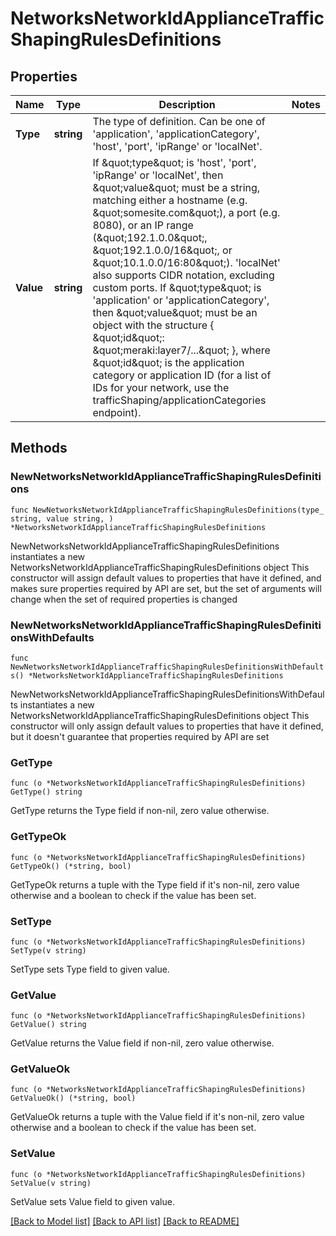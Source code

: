 # NetworksNetworkIdApplianceTrafficShapingRulesDefinitions

## Properties

Name | Type | Description | Notes
------------ | ------------- | ------------- | -------------
**Type** | **string** | The type of definition. Can be one of &#39;application&#39;, &#39;applicationCategory&#39;, &#39;host&#39;, &#39;port&#39;, &#39;ipRange&#39; or &#39;localNet&#39;. | 
**Value** | **string** |     If \&quot;type\&quot; is &#39;host&#39;, &#39;port&#39;, &#39;ipRange&#39; or &#39;localNet&#39;, then \&quot;value\&quot; must be a string, matching either     a hostname (e.g. \&quot;somesite.com\&quot;), a port (e.g. 8080), or an IP range (\&quot;192.1.0.0\&quot;,     \&quot;192.1.0.0/16\&quot;, or \&quot;10.1.0.0/16:80\&quot;). &#39;localNet&#39; also supports CIDR notation, excluding     custom ports.      If \&quot;type\&quot; is &#39;application&#39; or &#39;applicationCategory&#39;, then \&quot;value\&quot; must be an object     with the structure { \&quot;id\&quot;: \&quot;meraki:layer7/...\&quot; }, where \&quot;id\&quot; is the application category or     application ID (for a list of IDs for your network, use the trafficShaping/applicationCategories     endpoint).  | 

## Methods

### NewNetworksNetworkIdApplianceTrafficShapingRulesDefinitions

`func NewNetworksNetworkIdApplianceTrafficShapingRulesDefinitions(type_ string, value string, ) *NetworksNetworkIdApplianceTrafficShapingRulesDefinitions`

NewNetworksNetworkIdApplianceTrafficShapingRulesDefinitions instantiates a new NetworksNetworkIdApplianceTrafficShapingRulesDefinitions object
This constructor will assign default values to properties that have it defined,
and makes sure properties required by API are set, but the set of arguments
will change when the set of required properties is changed

### NewNetworksNetworkIdApplianceTrafficShapingRulesDefinitionsWithDefaults

`func NewNetworksNetworkIdApplianceTrafficShapingRulesDefinitionsWithDefaults() *NetworksNetworkIdApplianceTrafficShapingRulesDefinitions`

NewNetworksNetworkIdApplianceTrafficShapingRulesDefinitionsWithDefaults instantiates a new NetworksNetworkIdApplianceTrafficShapingRulesDefinitions object
This constructor will only assign default values to properties that have it defined,
but it doesn't guarantee that properties required by API are set

### GetType

`func (o *NetworksNetworkIdApplianceTrafficShapingRulesDefinitions) GetType() string`

GetType returns the Type field if non-nil, zero value otherwise.

### GetTypeOk

`func (o *NetworksNetworkIdApplianceTrafficShapingRulesDefinitions) GetTypeOk() (*string, bool)`

GetTypeOk returns a tuple with the Type field if it's non-nil, zero value otherwise
and a boolean to check if the value has been set.

### SetType

`func (o *NetworksNetworkIdApplianceTrafficShapingRulesDefinitions) SetType(v string)`

SetType sets Type field to given value.


### GetValue

`func (o *NetworksNetworkIdApplianceTrafficShapingRulesDefinitions) GetValue() string`

GetValue returns the Value field if non-nil, zero value otherwise.

### GetValueOk

`func (o *NetworksNetworkIdApplianceTrafficShapingRulesDefinitions) GetValueOk() (*string, bool)`

GetValueOk returns a tuple with the Value field if it's non-nil, zero value otherwise
and a boolean to check if the value has been set.

### SetValue

`func (o *NetworksNetworkIdApplianceTrafficShapingRulesDefinitions) SetValue(v string)`

SetValue sets Value field to given value.



[[Back to Model list]](../README.md#documentation-for-models) [[Back to API list]](../README.md#documentation-for-api-endpoints) [[Back to README]](../README.md)


